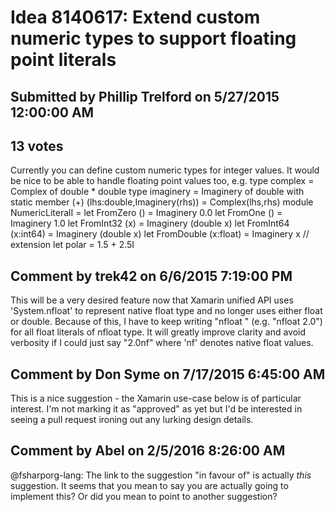 # Idea 8140617: Extend custom numeric types to support floating point literals

## Submitted by Phillip Trelford on 5/27/2015 12:00:00 AM

## 13 votes

Currently you can define custom numeric types for integer values.
It would be nice to be able to handle floating point values too, e.g.
type complex = Complex of double * double
type imaginery = Imaginery of double
with
static member (+) (lhs:double,Imaginery(rhs)) = Complex(lhs,rhs)
module NumericLiteralI =
let FromZero () = Imaginery 0.0
let FromOne () = Imaginery 1.0
let FromInt32 (x) = Imaginery (double x)
let FromInt64 (x:int64) = Imaginery (double x)
let FromDouble (x:float) = Imaginery x // extension
let polar = 1.5 + 2.5I


## Comment by trek42 on 6/6/2015 7:19:00 PM

This will be a very desired feature now that Xamarin unified API uses 'System.nfloat' to represent native float type and no longer uses either float or double. Because of this, I have to keep writing "nfloat <float-literal>" (e.g. "nfloat 2.0") for all float literals of nfloat type. It will greatly improve clarity and avoid verbosity if I could just say "2.0nf" where 'nf' denotes native float values.

## Comment by Don Syme on 7/17/2015 6:45:00 AM

This is a nice suggestion - the Xamarin use-case below is of particular interest.
I'm not marking it as "approved" as yet but I'd be interested in seeing a pull request ironing out any lurking design details.

## Comment by Abel on 2/5/2016 8:26:00 AM

@fsharporg-lang: The link to the suggestion "in favour of" is actually *this* suggestion. It seems that you mean to say you are actually going to implement this? Or did you mean to point to another suggestion?
